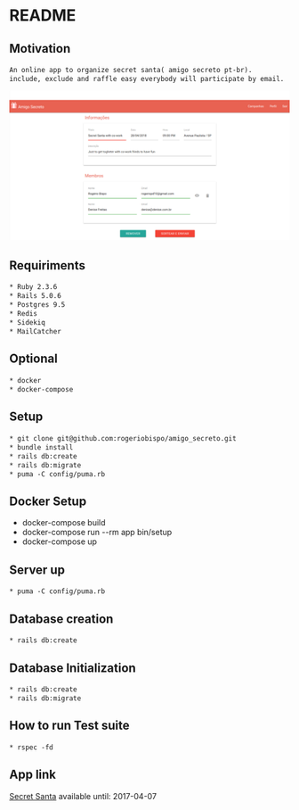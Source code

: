 # README

## Motivation
    An online app to organize secret santa( amigo secreto pt-br).
    include, exclude and raffle easy everybody will participate by email.

![Screenshot](https://github.com/rogeriobispo/amigo_secreto/blob/master/public/Captura%20de%20tela%20de%202018-03-05%2010-52-45.png)

## Requiriments
    * Ruby 2.3.6
    * Rails 5.0.6
    * Postgres 9.5
    * Redis
    * Sidekiq
    * MailCatcher

## Optional
    * docker
    * docker-compose

## Setup
    * git clone git@github.com:rogeriobispo/amigo_secreto.git
    * bundle install
    * rails db:create
    * rails db:migrate
    * puma -C config/puma.rb

## Docker Setup
   * docker-compose build
   * docker-compose run --rm app bin/setup
   * docker-compose up

## Server up
    * puma -C config/puma.rb

## Database creation
    * rails db:create

## Database Initialization
    * rails db:create
    * rails db:migrate

## How to run Test suite
    * rspec -fd


## App link

[Secret Santa](http://159.65.243.248) available until: 2017-04-07


